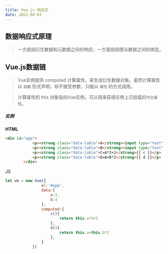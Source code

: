```yaml
---
title: Vue.js 响应式
date: 2021-04-03
---
```


## 数据响应式原理

>一方面指衍生数据和元数据之间的响应，一方面指视图与数据之间的绑定。

## Vue.js数据链

>Vue实例提供 computed 计算属性，来生成衍生数据对象。虽然计算属性以 `函数` 形式声明，却不接受参数，只能以 `属性` 的方式调用。

>计算属性的 this 对象指向Vue实例，可以用来获得实例上已挂载的`可见属性`。


##### 实例

**HTML**

```html
<div id="app">
			<p><strong class="data-lable">A</strong><input type="text" v-model.number =  "a"></p>
			<p><strong class="data-lable">B</strong><input type="text" v-model.number =  "b"></p>
			<p><strong class="data-lable">C=A*2+2</strong>{{ c }}</p>
			<p><strong class="data-lable">D=A+B*2</strong>{{ d }}</p>
		</div>
```

JS

```js
let vm = new Vue({
				el:'#app',
				data:{
					a:3,
					b:4
				},
				computed:{
					c(){
						return this.a*2+2
					},
					d(){
						return this.a+this.b*2
					},
				}
			})
```




